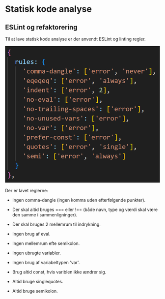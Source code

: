 # Statisk kode analyse

## ESLint og refaktorering
Til at lave statisk kode analyse er der anvendt ESLint og linting regler.

![Linting regler](../img/ESLintregler.png)

Der er lavet reglerne:

- Ingen comma-dangle (ingen komma uden efterfølgende punkter).

- Der skal altid bruges === eller !== (både navn, type og værdi skal være den samme i sammenligninger).

- Der skal bruges 2 mellemrum til indrykning.

- Ingen brug af eval.

- Ingen mellemrum efte semikolon.

- Ingen ubrugte variabler.

- Ingen brug af variabeltypen 'var'.

- Brug altid const, hvis variblen ikke ændrer sig.

- Altid bruge singlequotes.

- Altid bruge semikolon.